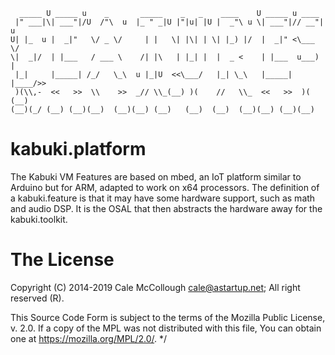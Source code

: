 ```
  _____ U _____ u    _       _____    _   _    ____    U _____ u ____     
 |" ___|\| ___"|/U  /"\  u  |_ " _|U |"|u| |U |  _"\ u \| ___"|// __"| u  
U| |_  u |  _|"   \/ _ \/     | |   \| |\| | \| |_) |/  |  _|" <\___ \/   
\|  _|/  | |___   / ___ \    /| |\   | |_| |  |  _ <    | |___  u___) |   
 |_|     |_____| /_/   \_\  u |_|U  <<\___/   |_| \_\   |_____| |____/>>  
 )(\\,-  <<   >>  \\    >>  _// \\_(__) )(    //   \\_  <<   >>  )(  (__)
(__)(_/ (__) (__)(__)  (__)(__) (__)   (__)  (__)  (__)(__) (__)(__)      
```
# kabuki.platform

The Kabuki VM Features are based on mbed, an IoT platform similar to Arduino but for ARM, adapted to work on x64 processors. The definition of a kabuki.feature is that it may have some hardware support, such as math and audio DSP. It is the OSAL that then abstracts the hardware away for the kabuki.toolkit.

# The License

Copyright (C) 2014-2019 Cale McCollough <cale@astartup.net>; All right reserved (R).

This Source Code Form is subject to the terms of the Mozilla Public License, v. 2.0. If a copy of the MPL was not distributed with this file, You can obtain one at https://mozilla.org/MPL/2.0/. */
